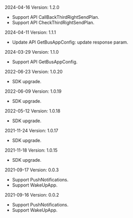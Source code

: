 2024-04-16 Version: 1.2.0
- Support API CallBackThirdRightSendPlan.
- Support API CheckThirdRightSendPlan.


2024-04-11 Version: 1.1.1
- Update API GetBusAppConfig: update response param.


2024-03-29 Version: 1.1.0
- Support API GetBusAppConfig.


2022-06-23 Version: 1.0.20
- SDK upgrade.

2022-06-09 Version: 1.0.19
- SDK upgrade.

2022-05-12 Version: 1.0.18
- SDK upgrade.

2021-11-24 Version: 1.0.17
- SDK upgrade.

2021-11-18 Version: 1.0.15
- SDK upgrade.

2021-09-17 Version: 0.0.3
- Support PushNotifications.
- Support WakeUpApp.

2021-09-16 Version: 0.0.2
- Support PushNotifications.
- Support WakeUpApp.

